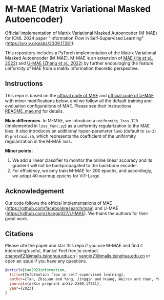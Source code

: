 # M-MAE (Matrix Variational Masked Autoencoder)

Official implementation of Matrix Variational Masked Autoencoder (M-MAE) for ICML 2024 paper "Information Flow in Self-Supervised Learning" (https://arxiv.org/abs/2309.17281).

This repository includes a PyTorch implementation of the Matrix Variational Masked Autoencoder (M-MAE). M-MAE is an extension of [MAE (He et al., 2022)](https://arxiv.org/pdf/2111.06377.pdf) and [U-MAE (Zhang et al., 2022)](https://arxiv.org/pdf/2210.08344.pdf) by further encouraging the feature uniformity of MAE from a matrix information theoretic perspective. 

## Instructions
This repo is based on the [official code of MAE](https://github.com/facebookresearch/mae) and [official code of U-MAE](https://github.com/zhangq327/U-MAE) with minor modifications below, and we follow all the default training and evaluation configurations of MAE. Please see their instructions [README_mae.md](README_mae.md) for details.

**Main differences.** In M-MAE, we introduce a ``uniformity_loss_TCR``  (implemented in ``loss_func.py``) as a uniformity regularization to the MAE loss. It also introduces an additional hyper-parameter ``lamb`` (default to ``1e-2``) in ``pretrain.sh``, which represents the coefficient of the uniformity regularization in the M-MAE loss. 

**Minor points:**
1. We add a linear classifier to monitor the online linear accuracy and its gradient will not be backpropagated to the backbone encoder.
2. For efficiency, we only train M-MAE for 200 epochs, and accordingly, we adopt 40 warmup epochs for ViT-Large.



## Acknowledgement

Our code follows the official implementations of MAE (https://github.com/facebookresearch/mae) and U-MAE (https://github.com/zhangq327/U-MAE). We thank the authors for their great work.

## Citations
Please cite the paper and star this repo if you use M-MAE and find it interesting/useful, thanks! Feel free to contact zhangyif21@mails.tsinghua.edu.cn | yangjq21@mails.tsinghua.edu.cn or open an issue if you have any questions.

```bibtex
@article{tan2023information,
  title={Information flow in self-supervised learning},
  author={Tan, Zhiquan and Yang, Jingqin and Huang, Weiran and Yuan, Yang and Zhang, Yifan},
  journal={arXiv preprint arXiv:2309.17281},
  year={2023}
}
```
